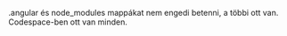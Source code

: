 .angular és node_modules mappákat nem engedi betenni, a többi ott van. Codespace-ben ott van minden.
